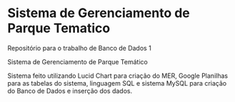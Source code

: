 # Sistema de Gerenciamento de Parque Tematico
 Repositório para o trabalho de Banco de Dados 1
 
Sistema de Gerenciamento de Parque Temático

Sistema feito utilizando Lucid Chart para criação do MER, Google Planilhas para as tabelas do sistema, 
linguagem SQL e sistema MySQL para criação do Banco de Dados e inserção dos dados. 
